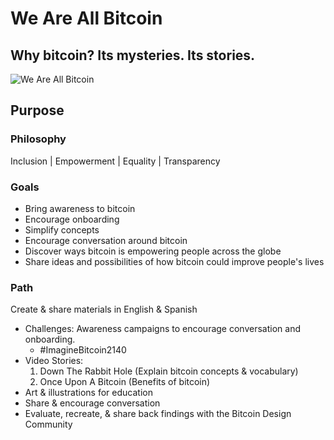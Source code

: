 <h1>We Are All Bitcoin</h1>
<h2>Why bitcoin? Its mysteries. Its stories.</h2>
<img src="https://onyxandalexa.com/images/bitcoin/we-are-all-bitcoin/we-are-all-bitcoin.png" alt="We Are All Bitcoin" title="We Are All Bitcoin"/>
<h2>Purpose</h2>
<h3>Philosophy</h3>
<p>Inclusion | Empowerment | Equality | Transparency</p>

<h3>Goals</h3>
<ul>
  <li>Bring awareness to bitcoin</li>
  <li>Encourage onboarding</li>
  <li>Simplify concepts</li>
  <li>Encourage conversation around bitcoin</li>
  <li>Discover ways bitcoin is empowering people across the globe</li>
  <li>Share ideas and possibilities of how bitcoin could improve people's lives</li>
</ul>

<h3>Path</h3>
<p>Create & share materials in English & Spanish</p>
<ul>
  <li>Challenges: Awareness campaigns to encourage conversation and onboarding.
    <ul>
      <li>#ImagineBitcoin2140</li>
    </ul>  
  </li>
  <li>Video Stories: 
      <ol>
        <li>Down The Rabbit Hole (Explain bitcoin concepts & vocabulary)</li>
        <li>Once Upon A Bitcoin (Benefits of bitcoin)</li>
      </ol>
 
  <li>Art & illustrations for education</li>
  <li>Share & encourage conversation</li>
  <li>Evaluate, recreate, & share back findings with the Bitcoin Design Community</li>
</ul>
